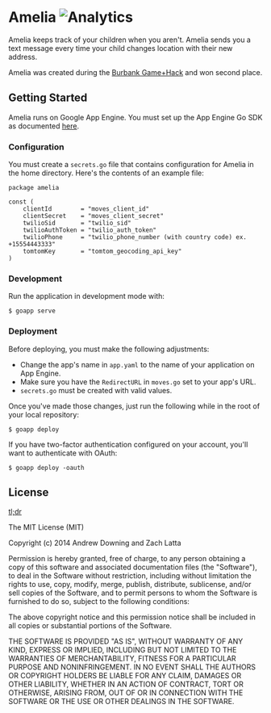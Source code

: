 # Amelia ![Analytics](https://ga-beacon.appspot.com/UA-34529482-6/postman/readme?pixel)

Amelia keeps track of your children when you aren't. Amelia sends you a text
message every time your child changes location with their new address.

Amelia was created during the [Burbank Game+Hack](http://burbankgamehack.com/)
and won second place.

## Getting Started

Amelia runs on Google App Engine. You must set up the App Engine Go SDK as
documented
[here](https://developers.google.com/appengine/docs/go/gettingstarted/devenvironment).

### Configuration

You must create a `secrets.go` file that contains configuration for Amelia in
the home directory. Here's the contents of an example file:

```
package amelia

const (
	clientId        = "moves_client_id"
	clientSecret    = "moves_client_secret"
	twilioSid       = "twilio_sid"
	twilioAuthToken = "twilio_auth_token"
	twilioPhone     = "twilio_phone_number (with country code) ex. +15554443333"
	tomtomKey       = "tomtom_geocoding_api_key"
)
```

### Development

Run the application in development mode with:

    $ goapp serve

### Deployment

Before deploying, you must make the following adjustments:

* Change the app's name in `app.yaml` to the name of your application on App
  Engine.
* Make sure you have the `RedirectURL` in `moves.go` set to your app's URL.
* `secrets.go` must be created with valid values.

Once you've made those changes, just run the following while in the root of
your local repository:

    $ goapp deploy

If you have two-factor authentication configured on your account, you'll want
to authenticate with OAuth:

    $ goapp deploy -oauth

## License

[tl;dr](https://tldrlegal.com/license/mit-license)

The MIT License (MIT)

Copyright (c) 2014 Andrew Downing and Zach Latta

Permission is hereby granted, free of charge, to any person obtaining a copy of
this software and associated documentation files (the "Software"), to deal in
the Software without restriction, including without limitation the rights to
use, copy, modify, merge, publish, distribute, sublicense, and/or sell copies
of the Software, and to permit persons to whom the Software is furnished to do
so, subject to the following conditions:

The above copyright notice and this permission notice shall be included in all
copies or substantial portions of the Software.

THE SOFTWARE IS PROVIDED "AS IS", WITHOUT WARRANTY OF ANY KIND, EXPRESS OR
IMPLIED, INCLUDING BUT NOT LIMITED TO THE WARRANTIES OF MERCHANTABILITY,
FITNESS FOR A PARTICULAR PURPOSE AND NONINFRINGEMENT. IN NO EVENT SHALL THE
AUTHORS OR COPYRIGHT HOLDERS BE LIABLE FOR ANY CLAIM, DAMAGES OR OTHER
LIABILITY, WHETHER IN AN ACTION OF CONTRACT, TORT OR OTHERWISE, ARISING FROM,
OUT OF OR IN CONNECTION WITH THE SOFTWARE OR THE USE OR OTHER DEALINGS IN THE
SOFTWARE.
